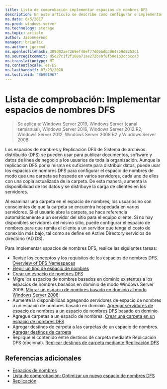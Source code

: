 ```yaml
---
title: Lista de comprobación implementar espacios de nombres DFS
description: En este artículo se describe cómo configurar e implementar espacios de nombres DFS.
ms.date: 6/5/2017
ms.prod: windows-server
ms.technology: storage
ms.topic: article
author: JasonGerend
manager: brianlic
ms.author: jgerend
ms.openlocfilehash: 389d02ae7269ef48ef77d066db3064759d9253c1
ms.sourcegitcommit: d5e27c1f2f168a71ae272bebf8f50e1b3ccbcca3
ms.translationtype: MT
ms.contentlocale: es-ES
ms.lasthandoff: 07/23/2020
ms.locfileid: "86961967"
---
```

# <a name="checklist-deploy-dfs-namespaces"></a>Lista de comprobación: Implementar espacios de nombres DFS

> Se aplica a: Windows Server 2019, Windows Server (canal semianual), Windows Server 2016, Windows Server 2012 R2, Windows Server 2012, Windows Server 2008 R2 y Windows Server 2008

Los espacios de nombres y Replicación DFS de Sistema de archivos distribuido (DFS) se pueden usar para publicar documentos, software y datos de línea de negocio a los usuarios de toda la organización. Aunque la replicación DFS por sí misma es suficiente para distribuir datos, puede usar los espacios de nombres DFS para configurar el espacio de nombres de modo que una carpeta se hospede en varios servidores, cada uno de ellos con una copia actualizada de la carpeta. De esta manera, aumenta la disponibilidad de los datos y se distribuye la carga de clientes en los servidores.

Al examinar una carpeta en el espacio de nombres, los usuarios no son conscientes de que la carpeta se encuentra hospedada en varios servidores. Si el usuario abre la carpeta, se hace referencia automáticamente a un servidor del sitio para el equipo cliente. Si no hay disponibles servidores del mismo sitio, puede configurar el espacio de nombres para que remita el cliente a un servidor que tenga el costo de conexión más bajo, tal como se define en Active Directory servicios de directorio (AD DS).

Para implementar espacios de nombres DFS, realice las siguientes tareas:

-   Revise los conceptos y los requisitos de los espacios de nombres DFS.
[Overview of DFS Namespaces](dfs-overview.md)
-   [Elegir un tipo de espacio de nombres](choose-a-namespace-type.md)
-   [Crear un espacio de nombres DFS](create-a-dfs-namespace.md)
-   Migre los espacios de nombres basados en dominio existentes a los espacios de nombres basados en dominio de modo Windows Server 2008. [Migrar un espacio de nombres basado en dominio al modo Windows Server 2008](migrate-a-domain-based-namespace-to-windows-server-2008-mode.md)
-   Aumente la disponibilidad agregando servidores de espacio de nombres a un espacio de nombres basado en dominio. [Agregar servidores de espacio de nombres a un espacio de nombres DFS basado en dominio](add-namespace-servers-to-a-domain-based-dfs-namespace.md)
-   Agregue carpetas a un espacio de nombres. [Crear una carpeta en un espacio de nombres DFS](create-a-folder-in-a-dfs-namespace.md)
-   Agregar destinos de carpeta a las carpetas de un espacio de nombres. [Agregar destinos de carpeta](add-folder-targets.md)
-   Replique el contenido entre destinos de carpeta mediante Replicación DFS (opcional). [Replicar destinos de carpeta mediante Replicación DFS](replicate-folder-targets-using-dfs-replication.md)


## <a name="additional-references"></a>Referencias adicionales

-   [Espacios de nombres](/previous-versions/windows/it-pro/windows-server-2008-R2-and-2008/cc771914(v=ws.11))
-   [Lista de comprobación: Optimizar un nuevo espacio de nombres DFS](checklist-tune-a-dfs-namespace.md)
-   [Replicación](/previous-versions/windows/it-pro/windows-server-2008-R2-and-2008/cc770278(v=ws.11))

